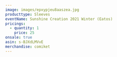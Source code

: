 ```yaml
---
image: images/epxypjeu8aaszea.jpg
producttype: Sleeves
eventName: Sunshine Creation 2021 Winter (Eatos)
pricings:
  - quantity: 1
    price: 25
onsale: true
asin: s-BJXdLMVvE
merchandise: comiket
---
```

